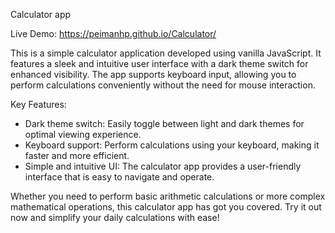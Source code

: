 Calculator app

Live Demo: https://peimanhp.github.io/Calculator/

This is a simple calculator application developed using vanilla JavaScript. It features a sleek and intuitive user interface with a dark theme switch for enhanced visibility. The app supports keyboard input, allowing you to perform calculations conveniently without the need for mouse interaction.

Key Features:
- Dark theme switch: Easily toggle between light and dark themes for optimal viewing experience.
- Keyboard support: Perform calculations using your keyboard, making it faster and more efficient.
- Simple and intuitive UI: The calculator app provides a user-friendly interface that is easy to navigate and operate.

Whether you need to perform basic arithmetic calculations or more complex mathematical operations, this calculator app has got you covered. Try it out now and simplify your daily calculations with ease!
